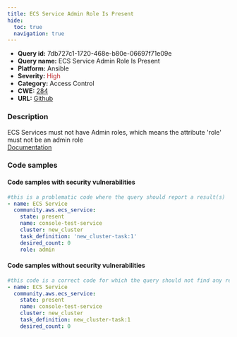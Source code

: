 ```yaml
---
title: ECS Service Admin Role Is Present
hide:
  toc: true
  navigation: true
---
```


<style>
  .highlight .hll {
    background-color: #ff171742;
  }
  .md-content {
    max-width: 1100px;
    margin: 0 auto;
  }
</style>

-   **Query id:** 7db727c1-1720-468e-b80e-06697f71e09e
-   **Query name:** ECS Service Admin Role Is Present
-   **Platform:** Ansible
-   **Severity:** <span style="color:#bb2124">High</span>
-   **Category:** Access Control
-   **CWE:** <a href="https://cwe.mitre.org/data/definitions/284.html" onclick="newWindowOpenerSafe(event, 'https://cwe.mitre.org/data/definitions/284.html')">284</a>
-   **URL:** [Github](https://github.com/Checkmarx/kics/tree/master/assets/queries/ansible/aws/ecs_service_admin_role_is_present)

### Description
ECS Services must not have Admin roles, which means the attribute 'role' must not be an admin role<br>
[Documentation](https://docs.ansible.com/ansible/latest/collections/community/aws/ecs_service_module.html)

### Code samples
#### Code samples with security vulnerabilities
```yaml title="Positive test num. 1 - yaml file" hl_lines="9"
#this is a problematic code where the query should report a result(s)
- name: ECS Service
  community.aws.ecs_service:
    state: present
    name: console-test-service
    cluster: new_cluster
    task_definition: 'new_cluster-task:1'
    desired_count: 0
    role: admin

```


#### Code samples without security vulnerabilities
```yaml title="Negative test num. 1 - yaml file"
#this code is a correct code for which the query should not find any result
- name: ECS Service
  community.aws.ecs_service:
    state: present
    name: console-test-service
    cluster: new_cluster
    task_definition: new_cluster-task:1
    desired_count: 0

```
